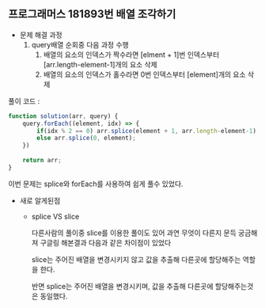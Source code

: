 ## 프로그래머스 181893번 배열 조각하기

- 문제 해결 과정
    1. query배열 순회중 다음 과정 수행
        1. 배열의 요소의 인덱스가 짝수라면 [elment + 1]번 인덱스부터 [arr.length-element-1]개의 요소 삭제
        2. 배열의 요소의 인덱스가 홀수라면 0번 인덱스부터 [element]개의 요소 삭제

풀이 코드 :

```jsx
function solution(arr, query) {
    query.forEach((element, idx) => {
        if(idx % 2 == 0) arr.splice(element + 1, arr.length-element-1);
        else arr.splice(0, element);
    })
    
    return arr;
}
```

이번 문제는 splice와 forEach를 사용하여 쉽게 풀수 있었다.

- 새로 알게된점
    - splice VS slice
        
        다른사람의 풀이중 slice를 이용한 풀이도 있어 과연 무엇이 다른지 문득 궁금해져 구글링 해본결과 다음과 같은 차이점이 있었다
        
        slice는 주어진 배열을 변경시키지 않고 값을 추출해 다른곳에 할당해주는 역할을 한다.
        
        반면 splice는 주어진 배열을 변경시키며, 값을 추출해 다른곳에 할당해주는것은 동일했다.